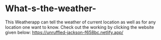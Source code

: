 # What-s-the-weather-
This Weatherapp can tell the weather of  current location as well as  for any location one want to know.
Check out the working by clicking the website given below:
https://unruffled-jackson-f658bc.netlify.app/
